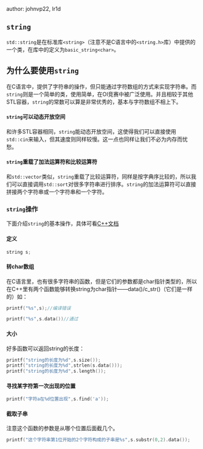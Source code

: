 author: johnvp22, lr1d

## `string`

`std::string`是在标准库`<string>`（注意不是C语言中的`<string.h>`库）中提供的一个类，在库中的定义为`basic_string<char>`。

## 为什么要使用`string`

在C语言中，提供了字符串的操作，但只能通过字符数组的方式来实现字符串。而`string`则是一个简单的类，使用简单，在OI竞赛中被广泛使用。并且相较于其他STL容器，`string`的常数可以算是非常优秀的，基本与字符数组不相上下。

#### `string`可以动态开放空间

和许多STL容器相同，`string`能动态开放空间，这使得我们可以直接使用`std::cin`来输入，但其速度则同样较慢。这一点也同样让我们不必为内存而忧愁。

#### `string`重载了加法运算符和比较运算符

和`std::vector`类似，`string`重载了比较运算符，同样是按字典序比较的，所以我们可以直接调用`std::sort`对很多字符串进行排序。`string`的加法运算符可以直接拼接两个字符串或一个字符串和一个字符。

### `string`操作

下面介绍`string`的基本操作，具体可看[C++文档](https://zh.cppreference.com/w/cpp/string/basic_string)

#### 定义

```cpp
string s; 
```

#### 转char数组

在C语言里，也有很多字符串的函数，但是它们的参数都是char指针类型的，所以在C++里有两个函数能够转换string为char指针——data()/c_str()（它们是一样的）如：

```cpp
printf("%s",s);//编译错误
```

```cpp
printf("%s",s.data())//通过
```

#### 大小

好多函数可以返回string的长度：
```cpp
printf("string的长度为%d",s.size());
printf("string的长度为%d",strlen(s.data()));
printf("string的长度为%d",s.length());
```

#### 寻找某字符第一次出现的位置

```cpp
printf("字符a在%d位置出现",s.find('a'));
```

#### 截取子串

注意这个函数的参数是从哪个位置后面截几个。

```cpp
printf("这个字符串第1位开始的2个字符构成的子串是%s",s.substr(0,2).data());
```

